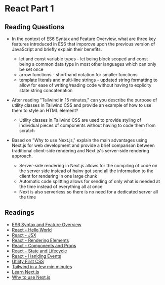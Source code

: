 # React Part 1

## Reading Questions

* In the context of ES6 Syntax and Feature Overview, what are three key features introduced in ES6 that imporove upon the previous version of JavaScript and briefly explain their benefits.
  * let and const variable types - let being block scoped and const being a common data type in most other languages which can only be set once
  * arrow functions - shorthand notation for smaller functions
  * template literals and multi-line strings - updated string formatting to allow for ease of writing/reading code without having to explicity state string concatenation

* After reading "Tailwind in 15 minutes," can you describe the purpose of utility classes in Tailwind CSS and provide an example of how to use them to style an HTML element?
  * Utility classes in Tailwind CSS are used to provide styling of individual pieces of components without having to code them from scratch

* Based on "Why to use Next.js," explain the main advantages using Next.js for web development and provide a brief comparison between traditional client-side rendering and Next.js's server-side rendering approach.
  * Server-side rendering in Next.js allows for the compiling of code on the server side instead of hainv got send all the information to the client for rendering in one large chunk
  * Automatic code splitting allows for sending of only what is needed at the time instead of everything all at once
  * Next is also serverless so there is no need for a dedicated server all the time

## Readings

* [ES6 Syntax and Feature Overview](https://www.taniarascia.com/es6-syntax-and-feature-overview/)
* [React - Hello World](https://reactjs.org/docs/hello-world.html)
* [React - JSX](https://reactjs.org/docs/introducing-jsx.html)
* [React - Rendering Elements](https://reactjs.org/docs/rendering-elements.html)
* [React - Components and Props](https://reactjs.org/docs/components-and-props.html)
* [React - State and Lifecycle](https://reactjs.org/docs/state-and-lifecycle.html)
* [React - Hanlding Events](https://reactjs.org/docs/handling-events.html)
* [Utility First CSS](https://tailwindcss.com/docs/utility-first)
* [Tailwind in a few min minutes](https://www.youtube.com/watch?v=pB1oed_10IA)
* [Learn Next.js](https://nextjs.org/learn/basics/create-nextjs-app)
* [Why to use Next.js](https://www.youtube.com/watch?v=rtgbaKBhdkk)
